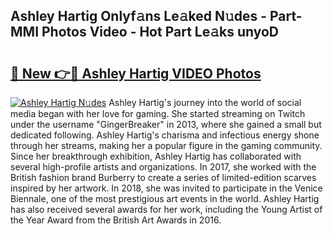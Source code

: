 ## Ashley Hartig Onlyf𝚊ns Le𝚊ked N𝚞des - Part-MMI Photos Video - Hot Part Le𝚊ks unyoD

# <h2><a href="http://ac12879.deff.icu/?id=Ashley+Hartig">🔗 New 👉🔴 Ashley Hartig VIDEO Photos</a></h2>

[![Ashley Hartig N𝚞des](https://i.imgur.com/rIISA9y.gif)](http://ac12879.deff.icu/?id=Ashley+Hartig)
Ashley Hartig's journey into the world of social media began with her love for gaming. She started streaming on Twitch under the username "GingerBreaker" in 2013, where she gained a small but dedicated following. Ashley Hartig's charisma and infectious energy shone through her streams, making her a popular figure in the gaming community. Since her breakthrough exhibition, Ashley Hartig has collaborated with several high-profile artists and organizations. In 2017, she worked with the British fashion brand Burberry to create a series of limited-edition scarves inspired by her artwork. In 2018, she was invited to participate in the Venice Biennale, one of the most prestigious art events in the world. Ashley Hartig has also received several awards for her work, including the Young Artist of the Year Award from the British Art Awards in 2016.
